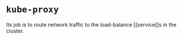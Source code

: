# `kube-proxy`
Its job is to route network traffic to the load-balance [[service]]s in the cluster.
